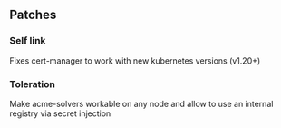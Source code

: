 ## Patches

### Self link

Fixes cert-manager to work with new kubernetes versions (v1.20+)

### Toleration

Make acme-solvers workable on any node and allow to use an internal registry via secret injection

